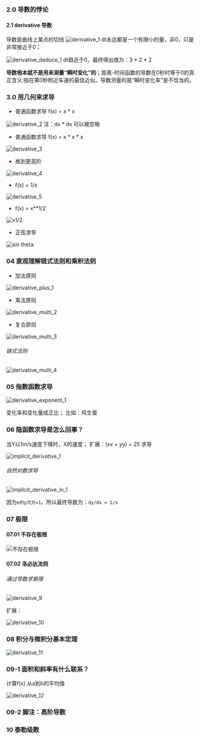    
### 2.0 导数的悖论
#### 2.1 derivative 导数
导数是曲线上某点的切线
![derivative_1](https://i.imgur.com/YrTPfi1.png)
dt永远都是一个有限小的量，非0，只是非常接近于0；

![derivative_deduce_1](https://i.imgur.com/Ef4SkSO.png)
dt趋近于0，最终得出值为：3 * 2 * 2

**导数根本就不是用来测量“瞬时变化”的**；距离-时间函数的导数在0秒时等于0的真正含义:指在第0秒附近车速的最佳近似。导数测量的是“瞬时变化率”是不恰当的。

### 3.0 用几何来求导
- 普通函数求导 f(x) = x * x

![derivative_2](https://i.imgur.com/nePPUG0.png)
注：dx * dx 可以被忽略

- 普通函数求导 f(x) = x * x * x

![derivative_3](https://i.imgur.com/0SIfFgJ.png)

- 推到更高阶

![derivative_4](https://i.imgur.com/ChrF9hC.png)

- f(x) = 1/x

![derivative_5](https://i.imgur.com/T0Xq02g.png)

- f(x) = x**1/2

![x1/2](https://i.imgur.com/j2MsSMv.png)

- 正弦求导

![sin theta](https://i.imgur.com/kx6soKC.png)

### 04 直观理解链式法则和乘积法则
- 加法原则

![derivative_plus_1](https://i.imgur.com/chRUNbn.png)

- 乘法原则

![derivative_multi_2](https://i.imgur.com/QzDOsvK.png)

- 复合原则

![derivative_multi_3](https://i.imgur.com/bM2Ifrm.png)

###### 链式法则

![derivative_multi_4](https://i.imgur.com/oLcRC1o.png)


### 05 指数函数求导

![derivative_exponent_1](https://i.imgur.com/DfL6pbn.png)

变化率和变化量成正比；
比如：鸡生蛋

### 06 隐函数求导是怎么回事？
当Y以1m/s速度下降时，X的速度；
扩展：(x*x + y*y) = 25 求导

![implicit_derivative_1](https://i.imgur.com/LtQOlLB.png)

###### 自然对数求导

![implicit_derivative_ln_1](https://i.imgur.com/3PGL9V2.png)

因为`e的y次方=1`，所以最终导数为：`dy/dx = 1/x`

### 07 极限
#### 07.01 不存在极限

![不存在极限](https://i.imgur.com/s0gV2tP.png)

#### 07.02 洛必达法则 
###### 通过导数求极限

![derivative_9](https://i.imgur.com/FtWRu1x.png)

扩展：

![derivative_10](https://i.imgur.com/f7gE8xQ.png)

### 08 积分与微积分基本定理

![derivative_11](https://i.imgur.com/SoRk7rF.png)

### 09-1 面积和斜率有什么联系？
计算f(x) 从a到b的平均值

![derivative_12](https://i.imgur.com/gV3tKwa.png)

### 09-2 脚注：高阶导数
### 10 泰勒级数




